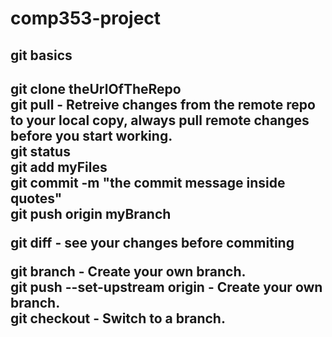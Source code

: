 <h1> comp353-project </h1>


<h2>git basics<h2>
<p>
<b>git clone</b> theUrlOfTheRepo <br>
<b>git pull</b>  - Retreive changes from the remote repo to your local copy, always pull remote changes before you start working. <br>
<b>git status</b>                 <br> 
<b>git add</b>  myFiles<br>
<b>git commit</b> -m "the commit message inside quotes"<br>
<b>git push</b> origin myBranch <br>

<b>git diff</b> - see your changes before commiting<br>

<b>git branch</b> - Create your own branch.<br>
<b>git push --set-upstream origin<b> - Create your own branch.<br>
<b>git checkout</b> - Switch to a branch.<br>

</p>

